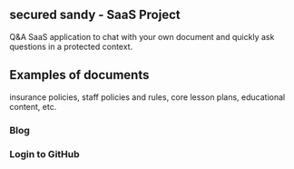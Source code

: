 ## secured sandy - SaaS Project

Q&A SaaS application to chat with your own document and quickly ask questions in a protected context.

## Examples of documents

insurance policies, staff policies and rules, core lesson plans, educational content, etc.

### Blog

### Login to GitHub
